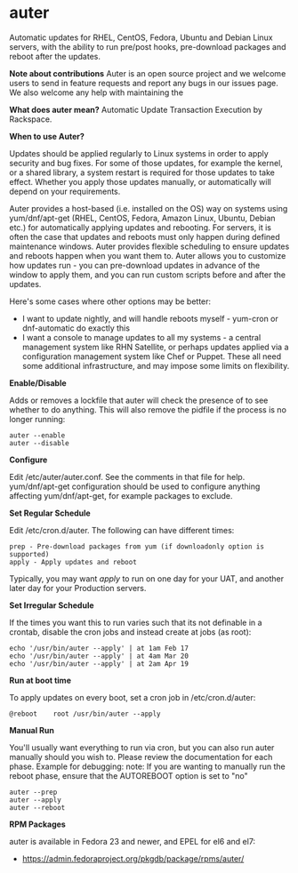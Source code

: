 # auter

Automatic updates for RHEL, CentOS, Fedora, Ubuntu and Debian Linux servers, with the ability to run pre/post hooks, pre-download packages and reboot after the updates.

**Note about contributions**
Auter is an open source project and we welcome users to send in feature requests and report any bugs in our issues page. We also welcome any help with maintaining the 


**What does auter mean?**
Automatic Update Transaction Execution by Rackspace.

**When to use Auter?**

Updates should be applied regularly to Linux systems in order to apply security and bug fixes. For some of those updates, for example the kernel, or a shared library, a system restart is required for those updates to take effect. Whether you apply those updates manually, or automatically will depend on your requirements.

Auter provides a host-based (i.e. installed on the OS) way on systems using yum/dnf/apt-get (RHEL, CentOS, Fedora, Amazon Linux, Ubuntu, Debian etc.) for automatically applying updates and rebooting. For servers, it is often the case that updates and reboots must only happen during defined maintenance windows. Auter provides flexible scheduling to ensure updates and reboots happen when you want them to. Auter allows you to customize how updates run - you can pre-download updates in advance of the window to apply them, and you can run custom scripts before and after the updates.

Here's some cases where other options may be better:

- I want to update nightly, and will handle reboots myself - yum-cron or dnf-automatic do exactly this
- I want a console to manage updates to all my systems - a central management system like RHN Satellite, or perhaps updates applied via a configuration management system like Chef or Puppet. These all need some additional infrastructure, and may impose some limits on flexibility.

**Enable/Disable**

Adds or removes a lockfile that auter will check the presence of to see whether to do anything. This will also remove the pidfile if the process is no longer running:
```
auter --enable
auter --disable
```

**Configure**

Edit /etc/auter/auter.conf. See the comments in that file for help. yum/dnf/apt-get configuration should be used to configure anything affecting yum/dnf/apt-get, for example packages to exclude.

**Set Regular Schedule**

Edit /etc/cron.d/auter. The following can have different times:

```
prep - Pre-download packages from yum (if downloadonly option is supported)
apply - Apply updates and reboot
```

Typically, you may want *apply* to run on one day for your UAT, and another later day for your Production servers.

**Set Irregular Schedule**

If the times you want this to run varies such that its not definable in a crontab, disable the cron jobs and instead create at jobs (as root):

```
echo '/usr/bin/auter --apply' | at 1am Feb 17
echo '/usr/bin/auter --apply' | at 4am Mar 20
echo '/usr/bin/auter --apply' | at 2am Apr 19
```

**Run at boot time**

To apply updates on every boot, set a cron job in /etc/cron.d/auter:

```
@reboot    root /usr/bin/auter --apply
```

**Manual Run**

You'll usually want everything to run via cron, but you can also run auter manually should you wish to. Please review the documentation for each phase. Example for debugging:
note: If you are wanting to manually run the reboot phase, ensure that the AUTOREBOOT option is set to "no"
```
auter --prep
auter --apply
auter --reboot
```

**RPM Packages**

auter is available in Fedora 23 and newer, and EPEL for el6 and el7:
- <https://admin.fedoraproject.org/pkgdb/package/rpms/auter/>
